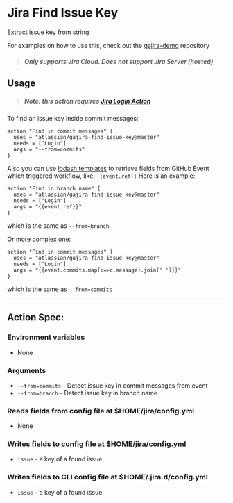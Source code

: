 # Jira Find Issue Key
Extract issue key from string

For examples on how to use this, check out the [gajira-demo](https://github.com/atlassian/gajira-demo) repository
> ##### Only supports Jira Cloud. Does not support Jira Server (hosted)

## Usage

> ##### Note: this action requires [Jira Login Action](https://github.com/marketplace/actions/jira-login)

To find an issue key inside commit messages:
```
action "Find in commit messages" {
  uses = "atlassian/gajira-find-issue-key@master"
  needs = ["Login"]
  args = "--from=commits"
}
```


Also you can use [lodash templates](https://lodash.com/docs/4.17.11#template) to retrieve fields from GitHub Event which triggered workflow, like: `{{event.ref}}` Here is an example:

```
action "Find in branch name" {
  uses = "atlassian/gajira-find-issue-key@master"
  needs = ["Login"]
  args = "{{event.ref}}"
}
```
which is the same as `--from=branch`

Or more complex one:

```
action "Find in commit messages" {
  uses = "atlassian/gajira-find-issue-key@master"
  needs = ["Login"]
  args = "{{event.commits.map(c=>c.message).join(' ')}}"
}
```
which is the same as `--from=commits`

----
## Action Spec:

### Environment variables
- None

### Arguments
- `--from=commits` - Detect issue key in commit messages from event
- `--from=branch` - Detect issue key in branch name
### Reads fields from config file at $HOME/jira/config.yml
- None

### Writes fields to config file at $HOME/jira/config.yml
- `issue` - a key of a found issue

### Writes fields to CLI config file at $HOME/.jira.d/config.yml
- `issue` - a key of a found issue
